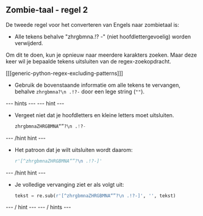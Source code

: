 ## Zombie-taal - regel 2

De tweede regel voor het converteren van Engels naar zombietaal is:

- Alle tekens behalve "zhrgbmna.!? -" (niet hoofdlettergevoelig) worden verwijderd.

Om dit te doen, kun je opnieuw naar meerdere karakters zoeken. Maar deze keer wil je bepaalde tekens uitsluiten van de regex-zoekopdracht.

[[[generic-python-regex-excluding-patterns]]]

- Gebruik de bovenstaande informatie om alle tekens te vervangen, behalve `zhrgbmna?\n .!?-` door een lege string (`""`).

--- hints --- --- hint ---

- Vergeet niet dat je hoofdletters en kleine letters moet uitsluiten.

  ```python
  zhrgbmnaZHRGBMNA“”?\n .!?-
  ```

--- /hint hint ---

- Het patroon dat je wilt uitsluiten wordt daarom:

  ```python
  r'[^zhrgbmnaZHRGBMNA“”?\n .!?-]'
  ```

--- /hint hint ---

- Je volledige vervanging ziet er als volgt uit:

  ```python
  tekst = re.sub(r'[^zhrgbmnaZHRGBMNA“”?\n .!?-]', '', tekst)
  ```

--- / hint --- --- / hints ---
